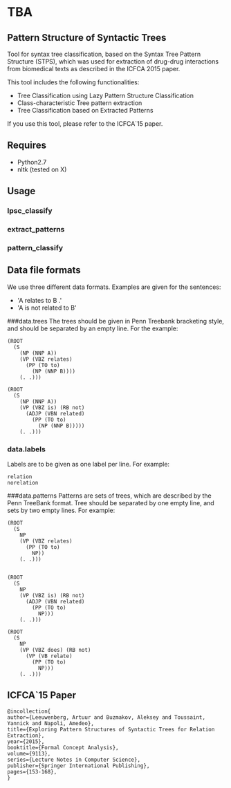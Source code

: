 # TBA

## Pattern Structure of Syntactic Trees

Tool for syntax tree classification, based on the Syntax Tree Pattern Structure (STPS), which was used for extraction of drug-drug interactions from biomedical texts as described in the ICFCA 2015 paper.

This tool includes the following functionalities:

* Tree Classification using Lazy Pattern Structure Classification
* Class-characteristic Tree pattern extraction
* Tree Classification based on Extracted Patterns

If you use this tool, please refer to the ICFCA`15 paper.

## Requires
* Python2.7
* nltk (tested on X)


## Usage

### lpsc_classify

### extract_patterns

### pattern_classify

## Data file formats
We use three different data formats. Examples are given for the sentences:
* 'A relates to B .'
* 'A is not related to B'

###data.trees
The trees should be given in Penn Treebank bracketing style, and should be separated by an empty line.
For the example:
```
(ROOT
  (S
    (NP (NNP A))
    (VP (VBZ relates)
      (PP (TO to)
        (NP (NNP B))))
    (. .)))
    
(ROOT
  (S
    (NP (NNP A))
    (VP (VBZ is) (RB not)
      (ADJP (VBN related)
        (PP (TO to)
          (NP (NNP B)))))
    (. .)))
```

### data.labels
Labels are to be given as one label per line. For example:
```
relation
norelation
```

###data.patterns
Patterns are sets of trees, which are described by the Penn TreeBank format. Tree should be separated by one empty line, and sets by two empty lines. For example:
```
(ROOT
  (S
    NP
    (VP (VBZ relates)
      (PP (TO to)
        NP))
    (. .)))


(ROOT
  (S
    NP
    (VP (VBZ is) (RB not)
      (ADJP (VBN related)
        (PP (TO to)
          NP)))
    (. .)))

(ROOT
  (S
    NP
    (VP (VBZ does) (RB not)
      (VP (VB relate)
        (PP (TO to)
          NP)))
    (. .)))
```

## ICFCA`15 Paper
```
@incollection{
author={Leeuwenberg, Artuur and Buzmakov, Aleksey and Toussaint, Yannick and Napoli, Amedeo},
title={Exploring Pattern Structures of Syntactic Trees for Relation Extraction},
year={2015},
booktitle={Formal Concept Analysis},
volume={9113},
series={Lecture Notes in Computer Science},
publisher={Springer International Publishing},
pages={153-168},
}
```
